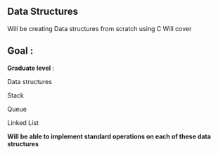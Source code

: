 ## Data Structures

Will be creating Data structures from scratch using C
Will cover 




## Goal :


**Graduate level** :

Data structures 

Stack

Queue

Linked List 


**Will be able to implement standard operations on each of these data structures**